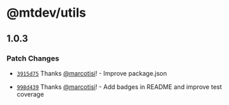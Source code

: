 # @mtdev/utils

## 1.0.3

### Patch Changes

- [`3915d75`](https://github.com/marcotisi/mtdev/commit/3915d75ae9c3e3e533e9bef61ef5c1ce9082ec39) Thanks [@marcotisi](https://github.com/marcotisi)! - Improve package.json

* [`998d439`](https://github.com/marcotisi/mtdev/commit/998d43972a695deb4f018f72996b9f03e24f0d92) Thanks [@marcotisi](https://github.com/marcotisi)! - Add badges in README and improve test coverage
